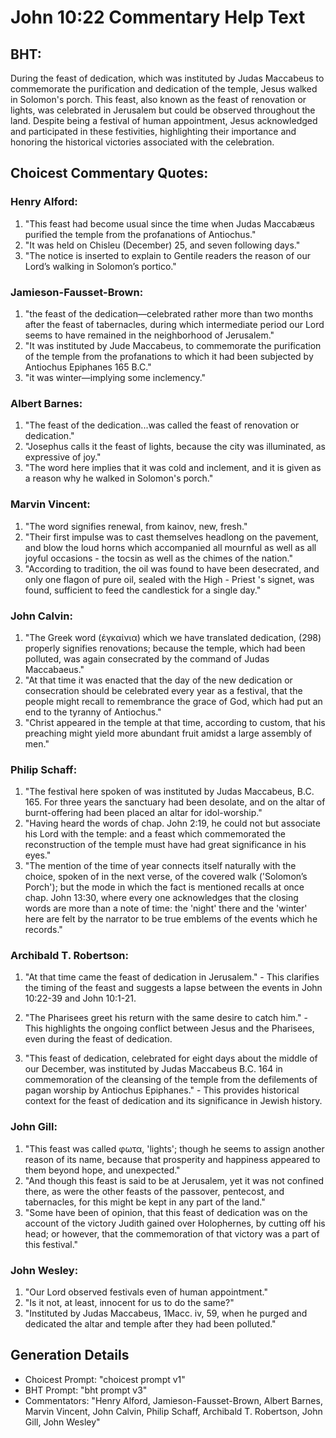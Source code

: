 # John 10:22 Commentary Help Text

## BHT:
During the feast of dedication, which was instituted by Judas Maccabeus to commemorate the purification and dedication of the temple, Jesus walked in Solomon's porch. This feast, also known as the feast of renovation or lights, was celebrated in Jerusalem but could be observed throughout the land. Despite being a festival of human appointment, Jesus acknowledged and participated in these festivities, highlighting their importance and honoring the historical victories associated with the celebration.

## Choicest Commentary Quotes:
### Henry Alford:
1. "This feast had become usual since the time when Judas Maccabæus purified the temple from the profanations of Antiochus." 
2. "It was held on Chisleu (December) 25, and seven following days."
3. "The notice is inserted to explain to Gentile readers the reason of our Lord’s walking in Solomon’s portico."

### Jamieson-Fausset-Brown:
1. "the feast of the dedication—celebrated rather more than two months after the feast of tabernacles, during which intermediate period our Lord seems to have remained in the neighborhood of Jerusalem."
2. "It was instituted by Jude Maccabeus, to commemorate the purification of the temple from the profanations to which it had been subjected by Antiochus Epiphanes 165 B.C."
3. "it was winter—implying some inclemency."

### Albert Barnes:
1. "The feast of the dedication...was called the feast of renovation or dedication."
2. "Josephus calls it the feast of lights, because the city was illuminated, as expressive of joy."
3. "The word here implies that it was cold and inclement, and it is given as a reason why he walked in Solomon's porch."

### Marvin Vincent:
1. "The word signifies renewal, from kainov, new, fresh."
2. "Their first impulse was to cast themselves headlong on the pavement, and blow the loud horns which accompanied all mournful as well as all joyful occasions - the tocsin as well as the chimes of the nation."
3. "According to tradition, the oil was found to have been desecrated, and only one flagon of pure oil, sealed with the High - Priest 's signet, was found, sufficient to feed the candlestick for a single day."

### John Calvin:
1. "The Greek word (ἐγκαίνια) which we have translated dedication, (298) properly signifies renovations; because the temple, which had been polluted, was again consecrated by the command of Judas Maccabaeus."
2. "At that time it was enacted that the day of the new dedication or consecration should be celebrated every year as a festival, that the people might recall to remembrance the grace of God, which had put an end to the tyranny of Antiochus."
3. "Christ appeared in the temple at that time, according to custom, that his preaching might yield more abundant fruit amidst a large assembly of men."

### Philip Schaff:
1. "The festival here spoken of was instituted by Judas Maccabeus, B.C. 165. For three years the sanctuary had been desolate, and on the altar of burnt-offering had been placed an altar for idol-worship."
2. "Having heard the words of chap. John 2:19, he could not but associate his Lord with the temple: and a feast which commemorated the reconstruction of the temple must have had great significance in his eyes."
3. "The mention of the time of year connects itself naturally with the choice, spoken of in the next verse, of the covered walk ('Solomon’s Porch'); but the mode in which the fact is mentioned recalls at once chap. John 13:30, where every one acknowledges that the closing words are more than a note of time: the 'night' there and the 'winter' here are felt by the narrator to be true emblems of the events which he records."

### Archibald T. Robertson:
1. "At that time came the feast of dedication in Jerusalem." - This clarifies the timing of the feast and suggests a lapse between the events in John 10:22-39 and John 10:1-21.

2. "The Pharisees greet his return with the same desire to catch him." - This highlights the ongoing conflict between Jesus and the Pharisees, even during the feast of dedication.

3. "This feast of dedication, celebrated for eight days about the middle of our December, was instituted by Judas Maccabeus B.C. 164 in commemoration of the cleansing of the temple from the defilements of pagan worship by Antiochus Epiphanes." - This provides historical context for the feast of dedication and its significance in Jewish history.

### John Gill:
1. "This feast was called φωτα, 'lights'; though he seems to assign another reason of its name, because that prosperity and happiness appeared to them beyond hope, and unexpected."
2. "And though this feast is said to be at Jerusalem, yet it was not confined there, as were the other feasts of the passover, pentecost, and tabernacles, for this might be kept in any part of the land."
3. "Some have been of opinion, that this feast of dedication was on the account of the victory Judith gained over Holophernes, by cutting off his head; or however, that the commemoration of that victory was a part of this festival."

### John Wesley:
1. "Our Lord observed festivals even of human appointment." 
2. "Is it not, at least, innocent for us to do the same?" 
3. "Instituted by Judas Maccabeus, 1Macc. iv, 59, when he purged and dedicated the altar and temple after they had been polluted."


## Generation Details
- Choicest Prompt: "choicest prompt v1"
- BHT Prompt: "bht prompt v3"
- Commentators: "Henry Alford, Jamieson-Fausset-Brown, Albert Barnes, Marvin Vincent, John Calvin, Philip Schaff, Archibald T. Robertson, John Gill, John Wesley"
